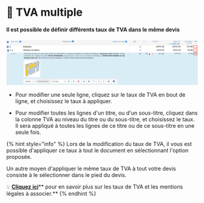 # 📎 TVA multiple

#### Il est possible de définir différents taux de TVA dans le même devis

![](../../../.gitbook/assets/13.png)

*   Pour modifier une seule ligne, cliquez sur le taux de TVA en bout de ligne, et choisissez le taux à appliquer.


* Pour modifier toutes les lignes d'un titre, ou d'un sous-titre, cliquez dans la colonne TVA au niveau du titre ou du sous-titre, et choisissez le taux. Il sera appliqué à toutes les lignes de ce titre ou de ce sous-titre en une seule fois.

{% hint style="info" %}
Lors de la modification du taux de TVA, il vous est possible d'appliquer ce taux à tout le document en sélectionnant l'option proposée.

Un autre moyen d'appliquer le même taux de TVA à tout votre devis consiste à le sélectionner dans le pied du devis. 

:bulb: [**Cliquez ici**](pied-du-devis.md#la-tva)** pour en savoir plus sur les taux de TVA et les mentions légales à associer.**
{% endhint %}

